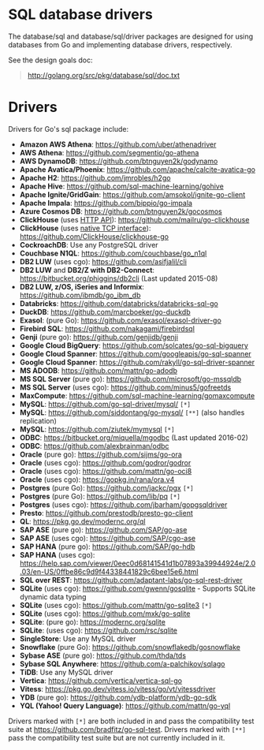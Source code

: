 # SQL database drivers

The database/sql and database/sql/driver packages are designed for using databases from Go and implementing database drivers, respectively.

See the design goals doc:

> http://golang.org/src/pkg/database/sql/doc.txt

# Drivers

Drivers for Go's sql package include:

  * **Amazon AWS Athena**: https://github.com/uber/athenadriver
  * **AWS Athena**: https://github.com/segmentio/go-athena
  * **AWS DynamoDB**: https://github.com/btnguyen2k/godynamo
  * **Apache Avatica/Phoenix**: https://github.com/apache/calcite-avatica-go
  * **Apache H2**: https://github.com/jmrobles/h2go
  * **Apache Hive**: https://github.com/sql-machine-learning/gohive
  * **Apache Ignite/GridGain**: https://github.com/amsokol/ignite-go-client
  * **Apache Impala**: https://github.com/bippio/go-impala
  * **Azure Cosmos DB**: https://github.com/btnguyen2k/gocosmos
  * **ClickHouse** (uses [HTTP API](https://clickhouse.tech/docs/en/interfaces/http/)): https://github.com/mailru/go-clickhouse
  * **ClickHouse** (uses [native TCP interface](https://clickhouse.tech/docs/en/interfaces/tcp/)): https://github.com/ClickHouse/clickhouse-go
  * **CockroachDB**: Use any PostgreSQL driver
  * **Couchbase N1QL**: https://github.com/couchbase/go_n1ql
  * **DB2 LUW** (uses cgo): https://github.com/asifjalil/cli
  * **DB2 LUW** and **DB2/Z with DB2-Connect**: https://bitbucket.org/phiggins/db2cli (Last updated 2015-08)
  * **DB2 LUW, z/OS, iSeries and Informix**: https://github.com/ibmdb/go_ibm_db
  * **Databricks**: https://github.com/databricks/databricks-sql-go
  * **DuckDB**: https://github.com/marcboeker/go-duckdb
  * **Exasol**: (pure Go): https://github.com/exasol/exasol-driver-go
  * **Firebird SQL**: https://github.com/nakagami/firebirdsql
  * **Genji** (pure go): https://github.com/genjidb/genji
  * **Google Cloud BigQuery**: https://github.com/solcates/go-sql-bigquery
  * **Google Cloud Spanner**: https://github.com/googleapis/go-sql-spanner
  * **Google Cloud Spanner**: https://github.com/rakyll/go-sql-driver-spanner
  * **MS ADODB**: https://github.com/mattn/go-adodb
  * **MS SQL Server** (pure go): https://github.com/microsoft/go-mssqldb
  * **MS SQL Server** (uses cgo): https://github.com/minus5/gofreetds
  * **MaxCompute**: https://github.com/sql-machine-learning/gomaxcompute
  * **MySQL**: https://github.com/go-sql-driver/mysql/ ` [*] `
  * **MySQL**: https://github.com/siddontang/go-mysql/ ` [**] ` (also handles replication)
  * **MySQL**: https://github.com/ziutek/mymysql ` [*] `
  * **ODBC**: https://bitbucket.org/miquella/mgodbc (Last updated 2016-02)
  * **ODBC**: https://github.com/alexbrainman/odbc
  * **Oracle** (pure go): https://github.com/sijms/go-ora
  * **Oracle** (uses cgo): https://github.com/godror/godror
  * **Oracle** (uses cgo): https://github.com/mattn/go-oci8
  * **Oracle** (uses cgo): https://gopkg.in/rana/ora.v4
  * **Postgres** (pure Go): https://github.com/jackc/pgx ` [*] `
  * **Postgres** (pure Go): https://github.com/lib/pq ` [*] `
  * **Postgres** (uses cgo): https://github.com/jbarham/gopgsqldriver
  * **Presto**: https://github.com/prestodb/presto-go-client
  * **QL**: https://pkg.go.dev/modernc.org/ql
  * **SAP ASE** (pure go): https://github.com/SAP/go-ase
  * **SAP ASE** (uses cgo): https://github.com/SAP/cgo-ase
  * **SAP HANA** (pure go): https://github.com/SAP/go-hdb
  * **SAP HANA** (uses cgo): https://help.sap.com/viewer/0eec0d68141541d1b07893a39944924e/2.0.03/en-US/0ffbe86c9d9f44338441829c6bee15e6.html
  * **SQL over REST**: https://github.com/adaptant-labs/go-sql-rest-driver
  * **SQLite** (uses cgo): https://github.com/gwenn/gosqlite - Supports SQLite dynamic data typing
  * **SQLite** (uses cgo): https://github.com/mattn/go-sqlite3 ` [*] `
  * **SQLite** (uses cgo): https://github.com/mxk/go-sqlite
  * **SQLite**: (pure go): https://modernc.org/sqlite
  * **SQLite**: (uses cgo): https://github.com/rsc/sqlite
  * **SingleStore**: Use any MySQL driver
  * **Snowflake** (pure Go): https://github.com/snowflakedb/gosnowflake
  * **Sybase ASE** (pure go): https://github.com/thda/tds
  * **Sybase SQL Anywhere**: https://github.com/a-palchikov/sqlago
  * **TiDB**: Use any MySQL driver
  * **Vertica**: https://github.com/vertica/vertica-sql-go
  * **Vitess**: https://pkg.go.dev/vitess.io/vitess/go/vt/vitessdriver
  * **YDB** (pure go): https://github.com/ydb-platform/ydb-go-sdk
  * **YQL (Yahoo! Query Language)**: https://github.com/mattn/go-yql

Drivers marked with ` [*] ` are both included in and pass the compatibility test suite at https://github.com/bradfitz/go-sql-test.
Drivers marked with ` [**] ` pass the compatibility test suite but are not currently included in it.
